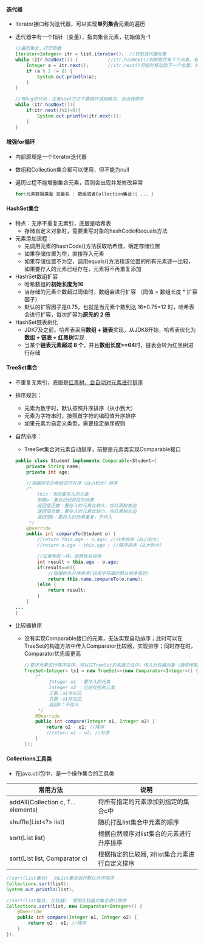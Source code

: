 #### 迭代器

- Iterator接口称为迭代器，可以实现**单列集合**元素的遍历

- 迭代器中有一个指针（变量），指向集合元素，初始值为-1

  ```java
  //遍历集合，打印奇数
  Iterator<Integer> itr = list.iterator();	//获取迭代器对象
  while (itr.hasNext()) {			//itr.hasNext()判断是否有下个元素，有返回ture
      Integer a = itr.next();		//itr.next()将指针移动到下一个位置，并获取元素
      if (a % 2 != 0) {
          System.out.println(a);
      }
  }
  
  //有bug的代码：注意next方法不要循环调用两次，会出现跳步
  while (itr.hasNext()){
      if(itr.next()%2!=0){
          System.out.println(itr.next());
      }
  }
  ```



#### 增强for循环

- 内部原理是一个Iterator迭代器

- 数组和Collection集合都可以使用，但不能为null

- 遍历过程不能增删集合元素，否则会出现并发修改异常

  ```java
  for(元素数据类型 变量名 : 数组或者Collection集合){ ... }
  ```



#### HashSet集合

- 特点：无序不重复无索引，底层是哈希表
  - 存储自定义对象时，需要重写对象的hashCode和equals方法
- 元素添加流程：
  - 先调用元素的hashCode()方法获取哈希值，确定存储位置
  - 如果存储位置为空，直接存入元素
  - 如果存储位置不为空，调用equals()方法和该位置的所有元素逐一比较，如果要存入的元素已经存在，元素将不再重复添加
- HashSet数组扩容
  - 哈希数组的**初始长度为16**
  - 当存储的元素个数超过阈值时，数组会进行扩容 （阈值 = 数组长度 * 扩容因子）
  - 默认的扩容因子是0.75，也就是当元素个数到达 16*0.75=12 时，哈希表会进行扩容，每次扩容为**原先的 2 倍**
- HashSet链表树化
  - JDK7及之前，哈希表采用**数组 + 链表**实现，从JDK8开始，哈希表优化为**数组 + 链表 + 红黑树**实现
  - 当某个**链表元素超过 8 个**，并且**数组长度>=64**时，链表会转为红黑树进行存储



#### TreeSet集合

- 不重复无索引，底层是<u>红黑树，会自动对元素进行排序</u>

- 排序规则：

  - 元素为数字时，默认按照升序排序（从小到大）
  - 元素为字符串时，按照首字符的编码值升序排序
  - 如果元素为自定义类型，需要指定排序规则

- 自然排序：

  - TreeSet集合对元素自动排序，前提是元素类实现Comparable接口

  ```java
  public class Student implements Comparable<Student>{
      private String name;
      private int age;
  
      //根据学生的年龄进行升序（从小到大）排序
      /*
          this：当前要存入的元素
          参数o：集合已经存在的元素
          返回值正数：要存入的元素比较大，存红黑树右边
          返回值负数：要存入的元素比较小，存红黑树左边
          返回值0：要存入的元素重复，不存入
       */
      @Override
      public int compareTo(Student o) {
          //return this.age - o.age; //升序排序（从小到大）
          //return o.age - this.age ; //降序排序（从大到小）
  
          //如果年龄一样，按照姓名排序
          int result = this.age - o.age;
          if(result==0){
              //根据姓名升序排序(启用字符串的默认排序规则)
              return this.name.compareTo(o.name);
          }else {
              return result;
          }
      }
  ...
  }
  ```

- 比较器排序

  - 没有实现Comparable接口的元素，无法实现自动排序；此时可以在TreeSet的构造方法中传入Comparator比较器，实现排序；同时存在时，Comparator优先级更高

    ```java
    //要求元素进行降序排序，可以在TreeSet的构造方法中，传入比较器对象（通常传匿名内部类）
    TreeSet<Integer> ts1 = new TreeSet<>(new Comparator<Integer>() {
        /*
             Integer o1 ：要存入的元素
             Integer o2 ：已经存在的元素
             正数：o1存右边
             负数：o1存左边
             返回0：不存入
         */
        @Override
        public int compare(Integer o1, Integer o2) {
            return o2 - o1; //降序
            //return o1 - o2; //升序
        }
    });
    ```



#### Collections工具类

- 在java.util包中，是一个操作集合的工具类

| 常用方法                                 | 说明                                            |
| ---------------------------------------- | ----------------------------------------------- |
| addAll(Collection<T> c,   T... elements) | 将所有指定的元素添加到指定的集合c中             |
| shuffle(List<?> list)                    | 随机打乱list集合中元素的顺序                    |
| sort(List<T> list)                       | 根据自然顺序对list集合的元素进行升序排序        |
| sort(List<T> list, Comparator<T> c)      | 根据指定的比较器,  对list集合元素进行自定义排序 |

```java
//sort(List集合)  对List集合进行默认升序排序
Collections.sort(list);
System.out.println(list);

//sort(List集合, 比较器)  使用比较器对集合进行排序
Collections.sort(list, new Comparator<Integer>() {
    @Override
    public int compare(Integer o1, Integer o2) {
        return o2 - o1; //降序
    }
});
```

